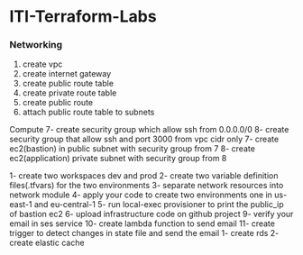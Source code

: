 # ITI-Terraform-Labs

### Networking
1. create vpc
2. create internet gateway
3. create public route table
4. create private route table
5. create public route
6. attach public route table to subnets

Compute
7- create security group which allow ssh from 0.0.0.0/0
8- create security group that allow ssh and port 3000 from vpc cidr only
7- create ec2(bastion) in public subnet with security group from 7
8- create ec2(application) private subnet with security group from 8

1- create two workspaces dev and prod
2- create two variable definition files(.tfvars) for the two environments
3- separate network resources into network module
4- apply your code to create two environments one in us-east-1 and eu-central-1
5- run local-exec provisioner to print the public_ip of bastion ec2
6- upload infrastructure code on github project
9- verify your email in ses service
10- create lambda function to send email
11- create trigger to detect changes in state file and send the email
1- create rds
2- create elastic cache
